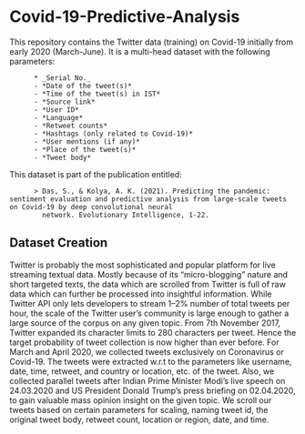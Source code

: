 # Covid-19-Predictive-Analysis

This repository contains the Twitter data (training) on Covid-19 initially from early 2020 (March-June). It is a multi-head dataset with the following parameters:

          * _Serial No._
          - *Date of the tweet(s)*
          - *Time of the tweet(s) in IST*
          - *Source link*
          - *User ID*
          - *Language*
          - *Retweet counts*
          - *Hashtags (only related to Covid-19)*
          - *User mentions (if any)*
          - *Place of the tweet(s)*
          - *Tweet body*
        
This dataset is part of the publication entitled:

          > Das, S., & Kolya, A. K. (2021). Predicting the pandemic: sentiment evaluation and predictive analysis from large-scale tweets on Covid-19 by deep convolutional neural
            network. Evolutionary Intelligence, 1-22.
            
## Dataset Creation

Twitter is probably the most sophisticated and popular platform for live streaming textual data. Mostly because of its “micro-blogging” nature and short targeted texts, the data
which are scrolled from Twitter is full of raw data which can further be processed into insightful information. While Twitter API only lets developers to stream 1–2% number of total
tweets per hour, the scale of the Twitter user’s community is large enough to gather a large source of the corpus on any given topic. From 7th November 2017, Twitter expanded its character limits to 280 characters per tweet. Hence the target probability of tweet collection is now higher than ever before. For March and April 2020, we collected tweets exclusively on Coronavirus or Covid-19. The tweets were extracted w.r.t to the parameters like username, date, time, retweet, and country or location, etc. of the tweet. Also, we collected parallel tweets after Indian Prime Minister Modi’s live speech on 24.03.2020 and US President Donald Trump’s press briefing on 02.04.2020, to gain valuable mass opinion insight on the given topic. We scroll our tweets based on certain parameters for scaling, naming tweet id, the original tweet body, retweet count, location or region, date, and time.
     
